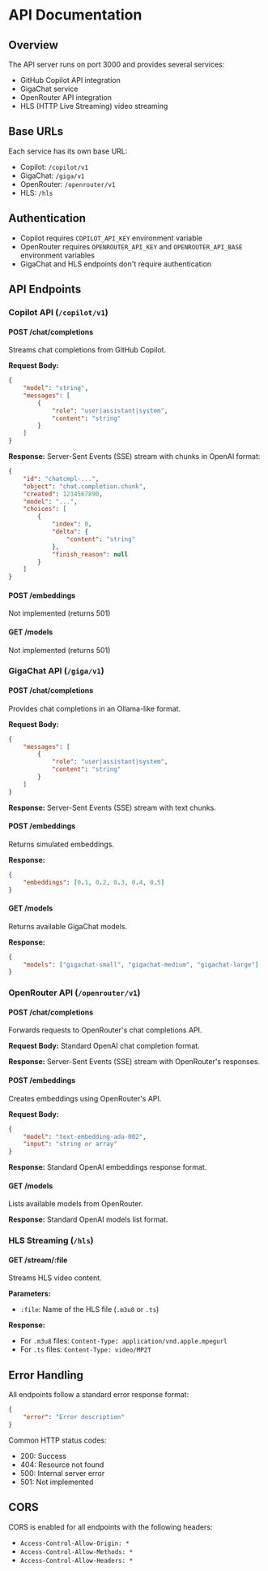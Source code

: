 # API Documentation

## Overview

The API server runs on port 3000 and provides several services:
- GitHub Copilot API integration
- GigaChat service
- OpenRouter API integration
- HLS (HTTP Live Streaming) video streaming

## Base URLs

Each service has its own base URL:
- Copilot: `/copilot/v1`
- GigaChat: `/giga/v1`
- OpenRouter: `/openrouter/v1`
- HLS: `/hls`

## Authentication

- Copilot requires `COPILOT_API_KEY` environment variable
- OpenRouter requires `OPENROUTER_API_KEY` and `OPENROUTER_API_BASE` environment variables
- GigaChat and HLS endpoints don't require authentication

## API Endpoints

### Copilot API (`/copilot/v1`)

#### POST /chat/completions
Streams chat completions from GitHub Copilot.

**Request Body:**
```json
{
    "model": "string",
    "messages": [
        {
            "role": "user|assistant|system",
            "content": "string"
        }
    ]
}
```

**Response:**
Server-Sent Events (SSE) stream with chunks in OpenAI format:
```json
{
    "id": "chatcmpl-...",
    "object": "chat.completion.chunk",
    "created": 1234567890,
    "model": "...",
    "choices": [
        {
            "index": 0,
            "delta": {
                "content": "string"
            },
            "finish_reason": null
        }
    ]
}
```

#### POST /embeddings
Not implemented (returns 501)

#### GET /models
Not implemented (returns 501)

### GigaChat API (`/giga/v1`)

#### POST /chat/completions
Provides chat completions in an Ollama-like format.

**Request Body:**
```json
{
    "messages": [
        {
            "role": "user|assistant|system",
            "content": "string"
        }
    ]
}
```

**Response:**
Server-Sent Events (SSE) stream with text chunks.

#### POST /embeddings
Returns simulated embeddings.

**Response:**
```json
{
    "embeddings": [0.1, 0.2, 0.3, 0.4, 0.5]
}
```

#### GET /models
Returns available GigaChat models.

**Response:**
```json
{
    "models": ["gigachat-small", "gigachat-medium", "gigachat-large"]
}
```

### OpenRouter API (`/openrouter/v1`)

#### POST /chat/completions
Forwards requests to OpenRouter's chat completions API.

**Request Body:**
Standard OpenAI chat completion format.

**Response:**
Server-Sent Events (SSE) stream with OpenRouter's responses.

#### POST /embeddings
Creates embeddings using OpenRouter's API.

**Request Body:**
```json
{
    "model": "text-embedding-ada-002",
    "input": "string or array"
}
```

**Response:**
Standard OpenAI embeddings response format.

#### GET /models
Lists available models from OpenRouter.

**Response:**
Standard OpenAI models list format.

### HLS Streaming (`/hls`)

#### GET /stream/:file
Streams HLS video content.

**Parameters:**
- `:file`: Name of the HLS file (`.m3u8` or `.ts`)

**Response:**
- For `.m3u8` files: `Content-Type: application/vnd.apple.mpegurl`
- For `.ts` files: `Content-Type: video/MP2T`

## Error Handling

All endpoints follow a standard error response format:

```json
{
    "error": "Error description"
}
```

Common HTTP status codes:
- 200: Success
- 404: Resource not found
- 500: Internal server error
- 501: Not implemented

## CORS

CORS is enabled for all endpoints with the following headers:
- `Access-Control-Allow-Origin: *`
- `Access-Control-Allow-Methods: *`
- `Access-Control-Allow-Headers: *`
